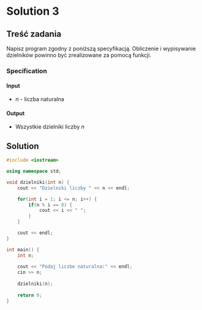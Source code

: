# Solution 3

## Treść zadania

Napisz program zgodny z poniższą specyfikacją. Obliczenie i wypisywanie dzielników powinno być zrealizowane za pomocą funkcji.

### Specification

#### Input

* $n$ - liczba naturalna

#### Output

* Wszystkie dzielniki liczby $n$ 

## Solution

```cpp
#include <iostream>

using namespace std;

void dzielniki(int n) {
    cout << "Dzielniki liczby " << n << endl;

    for(int i = 1; i <= n; i++) {
        if(n % i == 0) {
            cout << i << " ";
        }
    }

    cout << endl;
}

int main() {
    int n;
    
    cout << "Podaj liczbe naturalna:" << endl;
    cin >> n;
    
    dzielniki(n);
    
    return 0;
}
```
